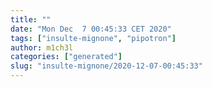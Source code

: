 ```yaml
---
title: ""
date: "Mon Dec  7 00:45:33 CET 2020"
tags: ["insulte-mignone", "pipotron"]
author: m1ch3l
categories: ["generated"]
slug: "insulte-mignone/2020-12-07-00:45:33"
---
```



